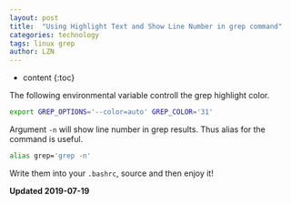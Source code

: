 ```yaml
---
layout: post
title:  "Using Highlight Text and Show Line Number in grep command"
categories: technology
tags: linux grep
author: LZN
---
```


* content
{:toc}

The following environmental variable controll the grep highlight color.

``` bash
export GREP_OPTIONS='--color=auto' GREP_COLOR='31'
```

Argument `-n` will show line number in grep results. Thus alias for the command is useful.
``` bash
alias grep='grep -n'
```
Write them into your `.bashrc`, source and then enjoy it!

**Updated 2019-07-19**


